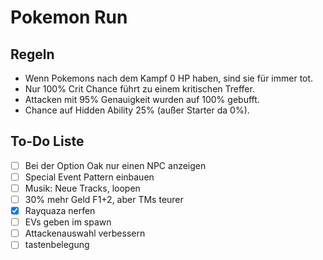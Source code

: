 # Pokemon Run

## Regeln

- Wenn Pokemons nach dem Kampf 0 HP haben, sind sie für immer tot.
- Nur 100% Crit Chance führt zu einem kritischen Treffer.
- Attacken mit 95% Genauigkeit wurden auf 100% gebufft.
- Chance auf Hidden Ability 25% (außer Starter da 0%).

## To-Do Liste

- [ ] Bei der Option Oak nur einen NPC anzeigen
- [ ] Special Event Pattern einbauen
- [ ] Musik: Neue Tracks, loopen
- [ ] 30% mehr Geld F1+2, aber TMs teurer
- [x] Rayquaza nerfen
- [ ] EVs geben im spawn
- [ ] Attackenauswahl verbessern
- [ ] tastenbelegung
